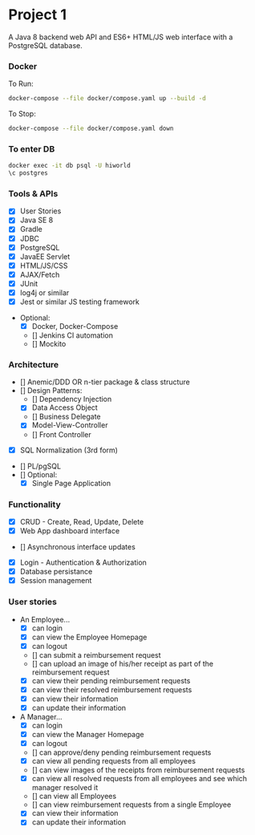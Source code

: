 # Project 1
A Java 8 backend web API and ES6+ HTML/JS web interface with a PostgreSQL database.

### Docker
To Run:
```bash
docker-compose --file docker/compose.yaml up --build -d
```
To Stop:
```bash
docker-compose --file docker/compose.yaml down
```

### To enter DB
```bash
docker exec -it db psql -U hiworld
\c postgres
```

### Tools & APIs
- [x] User Stories
- [x] Java SE 8
- [x] Gradle
- [x] JDBC
- [x] PostgreSQL
- [x] JavaEE Servlet
- [x] HTML/JS/CSS
- [x] AJAX/Fetch
- [x] JUnit
- [x] log4j or similar
- [x] Jest or similar JS testing framework
- Optional:
    - [x] Docker, Docker-Compose
    - [] Jenkins CI automation
    - [] Mockito

### Architecture
- [] Anemic/DDD OR n-tier package & class structure
- [] Design Patterns:
  - [] Dependency Injection
  - [x] Data Access Object
  - [] Business Delegate
  - [x] Model-View-Controller
  - [] Front Controller
- [x] SQL Normalization (3rd form)
- [] PL/pgSQL
- [] Optional:
  - [x] Single Page Application

### Functionality
- [x] CRUD - Create, Read, Update, Delete
- [x] Web App dashboard interface
- [] Asynchronous interface updates
- [x] Login - Authentication & Authorization
- [x] Database persistance
- [x] Session management

### User stories
- An Employee...
    - [x] can login
    - [x] can view the Employee Homepage
    - [x] can logout
    - [] can submit a reimbursement request
    - [] can upload an image of his/her receipt as part of the reimbursement request
    - [x] can view their pending reimbursement requests
    - [x] can view their resolved reimbursement requests
    - [x] can view their information
    - [x] can update their information

- A Manager...
    - [x] can login
    - [x] can view the Manager Homepage
    - [x] can logout
    - [] can approve/deny pending reimbursement requests
    - [x] can view all pending requests from all employees
    - [] can view images of the receipts from reimbursement requests
    - [x] can view all resolved requests from all employees and see which manager resolved it
    - [] can view all Employees
    - [] can view reimbursement requests from a single Employee 
    - [x] can view their information
    - [x] can update their information
